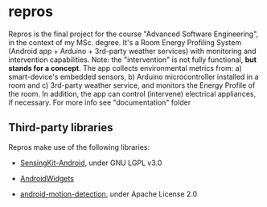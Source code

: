 # repros
Repros is the final project for the course "Advanced Software Engineering", in the context of my MSc. degree.
It's a Room Energy Profiling System (Android app + Arduino + 3rd-party weather services) with monitoring and
intervention capabilities. Note: the "intervention" is not fully functional, **but stands for a concept**.
The app collects environmental metrics from:
  a) smart-device's embedded sensors,
  b) Arduino microcontroller installed in a room and
  c) 3rd-party weather service, and monitors the Energy Profile of the room.
In addition, the app can control (intervene) electrical appliances, if necessary.
For more info see "documentation" folder

## Third-party libraries
Repros make use of the following libraries:

  * [SensingKit-Android](https://github.com/SensingKit/SensingKit-Android), under GNU LGPL v3.0 

  * [AndroidWidgets](https://github.com/ntoskrnl/AndroidWidgets) 

  * [android-motion-detection](https://github.com/phishman3579/android-motion-detection), under Apache License 2.0 
